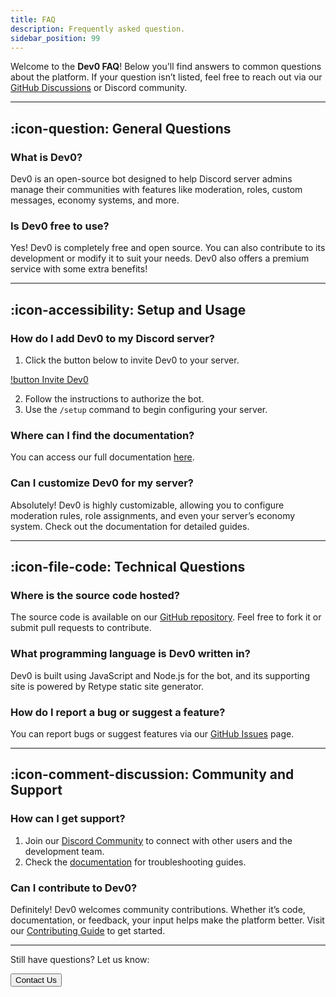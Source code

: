 ```yaml
---
title: FAQ
description: Frequently asked question.
sidebar_position: 99
---
```


Welcome to the **Dev0 FAQ**! Below you'll find answers to common questions about the platform. If your question isn’t listed, feel free to reach out via our [GitHub Discussions](https://github.com/orgs/Dev0-bot/discussions) or Discord community.

---

## :icon-question: General Questions

### What is Dev0?
Dev0 is an open-source bot designed to help Discord server admins manage their communities with features like moderation, roles, custom messages, economy systems, and more.

### Is Dev0 free to use?
Yes! Dev0 is completely free and open source. You can also contribute to its development or modify it to suit your needs. Dev0 also offers a premium service with some extra benefits!

---

## :icon-accessibility: Setup and Usage

### How do I add Dev0 to my Discord server?
1. Click the button below to invite Dev0 to your server.

[!button Invite Dev0](https://dev0.devvyy.xyz/invite)

2. Follow the instructions to authorize the bot.
3. Use the `/setup` command to begin configuring your server.

### Where can I find the documentation?
You can access our full documentation [here](https://dev0.devvyy.xyz).

### Can I customize Dev0 for my server?
Absolutely! Dev0 is highly customizable, allowing you to configure moderation rules, role assignments, and even your server’s economy system. Check out the documentation for detailed guides.

---

## :icon-file-code: Technical Questions

### Where is the source code hosted?
The source code is available on our [GitHub repository](https://github.com/Dev0-bot/dev0-source). Feel free to fork it or submit pull requests to contribute.

### What programming language is Dev0 written in?
Dev0 is built using JavaScript and Node.js for the bot, and its supporting site is powered by Retype static site generator.

### How do I report a bug or suggest a feature?
You can report bugs or suggest features via our [GitHub Issues](https://github.com/Dev0-bot/dev0-source/issues) page.

---

## :icon-comment-discussion: Community and Support

### How can I get support?
1. Join our [Discord Community](https://dev0.devvyy.xyz/discord) to connect with other users and the development team.
2. Check the [documentation](https://dev0.devvyy.xyz) for troubleshooting guides.

### Can I contribute to Dev0?
Definitely! Dev0 welcomes community contributions. Whether it’s code, documentation, or feedback, your input helps make the platform better. Visit our [Contributing Guide](https://dev0.devvyy.xyz/contributing) to get started.

---

Still have questions? Let us know:

<button href="https://discord.com/invite/Dev0">Contact Us</button>